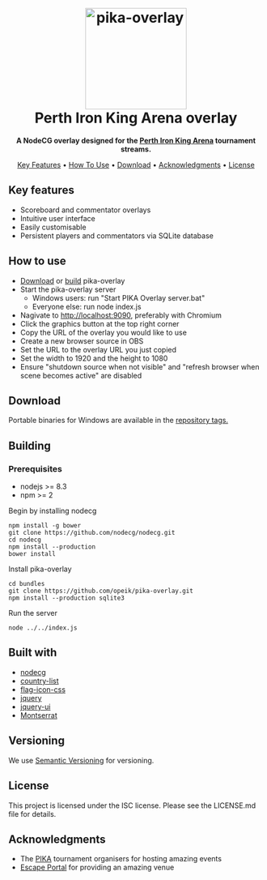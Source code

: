 <h1 align="center">
  <br>
  <a href="https://www.facebook.com/PerthIronKingArena/"><img src="https://i.imgur.com/fZBgAit.png" alt="pika-overlay" width="200"></a>
  <br>
    Perth Iron King Arena overlay
  <br>
</h1>

<p align=center>
  <b> A NodeCG overlay designed for the <a href="https://www.facebook.com/PerthIronKingArena/">Perth Iron King Arena</a> tournament streams. </b>
</p>

<p align="center">
  <a href="#key-features">Key Features</a> •
  <a href="#how-to-use">How To Use</a> •
  <a href="#download">Download</a> •
  <a href="#Acknowledgments">Acknowledgments</a> •
  <a href="#license">License</a>
</p>

## Key features
* Scoreboard and commentator overlays
* Intuitive user interface
* Easily customisable
* Persistent players and commentators via SQLite database

## How to use
* [Download](#download) or [build](#building) pika-overlay
* Start the pika-overlay server
    * Windows users: run "Start PIKA Overlay server.bat"
    * Everyone else: run node index.js
* Nagivate to [http://localhost:9090](http://localhost:9090), preferably with Chromium
* Click the graphics button at the top right corner
* Copy the URL of the overlay you would like to use
* Create a new browser source in OBS
* Set the URL to the overlay URL you just copied
* Set the width to 1920 and the height to 1080
* Ensure "shutdown source when not visible" and "refresh browser when scene
    becomes active" are disabled

## Download
Portable binaries for Windows are available in the
[repository tags.](https://github.com/opeik/pika-overlay/tags)

## Building
### Prerequisites
* nodejs >= 8.3
* npm >= 2

Begin by installing nodecg
```
npm install -g bower
git clone https://github.com/nodecg/nodecg.git
cd nodecg
npm install --production
bower install
```

Install pika-overlay
```
cd bundles
git clone https://github.com/opeik/pika-overlay.git
npm install --production sqlite3
```

Run the server
```
node ../../index.js
```

## Built with
* [nodecg](https://github.com/nodecg/nodecg)
* [country-list](https://github.com/fannarsh/country-list)
* [flag-icon-css](https://github.com/lipis/flag-icon-css)
* [jquery](https://jquery.com/)
* [jquery-ui](https://jqueryui.com)
* [Montserrat](https://fonts.google.com/specimen/Montserrat)

## Versioning
We use [Semantic Versioning](http://semver.org/) for versioning.

## License
This project is licensed under the ISC license. Please see the LICENSE.md file
for details.

## Acknowledgments
* The [PIKA](https://www.facebook.com/PerthIronKingArena/) tournament organisers for hosting amazing events
* [Escape Portal](https://www.escapeportal.com.au) for providing an amazing venue
